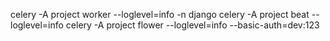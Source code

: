 celery -A project worker --loglevel=info -n django
celery -A project beat --loglevel=info
celery -A project flower --loglevel=info --basic-auth=dev:123
